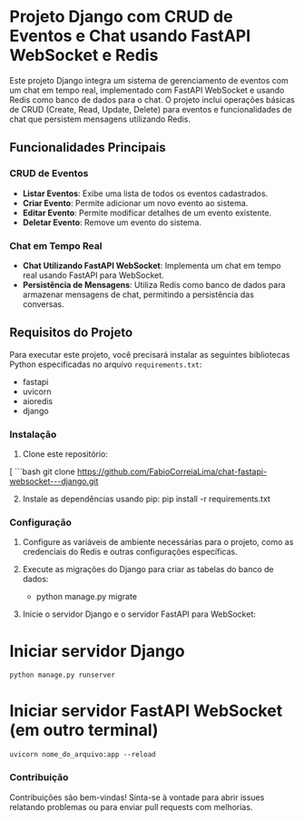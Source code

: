 # Projeto Django com CRUD de Eventos e Chat usando FastAPI WebSocket e Redis

Este projeto Django integra um sistema de gerenciamento de eventos com um chat em tempo real, implementado com FastAPI WebSocket e usando Redis como banco de dados para o chat. O projeto inclui operações básicas de CRUD (Create, Read, Update, Delete) para eventos e funcionalidades de chat que persistem mensagens utilizando Redis.

## Funcionalidades Principais

### CRUD de Eventos

- **Listar Eventos**: Exibe uma lista de todos os eventos cadastrados.
- **Criar Evento**: Permite adicionar um novo evento ao sistema.
- **Editar Evento**: Permite modificar detalhes de um evento existente.
- **Deletar Evento**: Remove um evento do sistema.

### Chat em Tempo Real

- **Chat Utilizando FastAPI WebSocket**: Implementa um chat em tempo real usando FastAPI para WebSocket.
- **Persistência de Mensagens**: Utiliza Redis como banco de dados para armazenar mensagens de chat, permitindo a persistência das conversas.

## Requisitos do Projeto

Para executar este projeto, você precisará instalar as seguintes bibliotecas Python especificadas no arquivo `requirements.txt`:

- fastapi
- uvicorn
- aioredis
- django


### Instalação

1. Clone este repositório:

  [ ```bash
   git clone https://github.com/FabioCorreiaLima/chat-fastapi-websocket---django.git

2. Instale as dependências usando pip:
    pip install -r requirements.txt


### Configuração

1. Configure as variáveis de ambiente necessárias para o projeto, como as credenciais do Redis e outras configurações específicas.

2. Execute as migrações do Django para criar as tabelas do banco de dados:

    - python manage.py migrate

3. Inicie o servidor Django e o servidor FastAPI para WebSocket:
# Iniciar servidor Django
    python manage.py runserver

# Iniciar servidor FastAPI WebSocket (em outro terminal)
    uvicorn nome_do_arquivo:app --reload

### Contribuição
Contribuições são bem-vindas! Sinta-se à vontade para abrir issues relatando problemas ou para enviar pull requests com melhorias.
